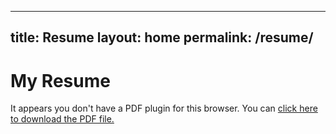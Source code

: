 ---
title: Resume
layout: home
permalink: /resume/
------


# My Resume

<object data="/assets/Resume_Ashutosh_Kumar.pdf" type="application/pdf" width="100%" height="600px">
    <p>It appears you don't have a PDF plugin for this browser. You can <a href="/assets/resume.pdf">click here to download the PDF file.</a></p>
</object>
